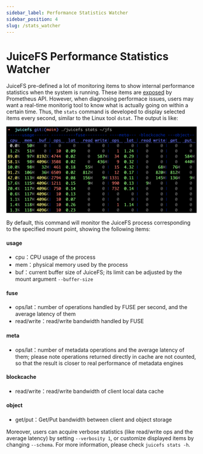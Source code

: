```yaml
---
sidebar_label: Performance Statistics Watcher
sidebar_position: 4
slug: /stats_watcher
---
```

# JuiceFS Performance Statistics Watcher

JuiceFS pre-defined a lot of monitoring items to show internal performance statistics when the system is running. These items are [exposed](../reference/p8s_metrics.md) by Prometheus API. However, when diagnosing performace issues, users may want a real-time monitorig tool to know what is actually going on within a certain time. Thus, the `stats` command is developed to display selected items every second, similar to the Linux tool `dstat`. The output is like:

![stats_watcher](../images/juicefs_stats_watcher.png)

By default, this command will monitor the JuiceFS process corresponding to the specified mount point, showing the following items:

#### usage

- cpu：CPU usage of the process
- mem：physical memory used by the process
- buf：current buffer size of JuiceFS; its limit can be adjusted by the mount argument `--buffer-size`

#### fuse

- ops/lat：number of operations handled by FUSE per second, and the average latency of them
- read/write：read/write bandwidth handled by FUSE

#### meta

- ops/lat：number of metadata operations and the average latency of them; please note operations returned directly in cache are not counted, so that the result is closer to real performance of metadata engines

#### blockcache

- read/write：read/write bandwidth of client local data cache

#### object

- get/put：Get/Put bandwidth between client and object storage

Moreover, users can acquire verbose statistics (like read/write ops and the average latency) by setting `--verbosity 1`, or customize displayed items by changing `--schema`. For more information, please check `juicefs stats -h`.
